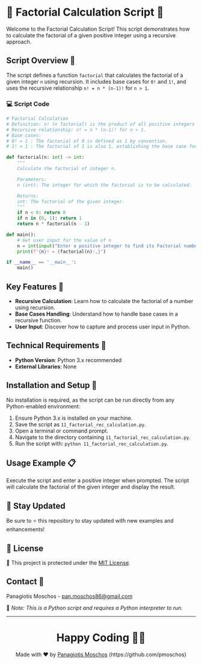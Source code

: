 # 🧮 Factorial Calculation Script 🔢

Welcome to the Factorial Calculation Script! This script demonstrates how to calculate the factorial of a given positive integer using a recursive approach.

## Script Overview 📘

The script defines a function `factorial` that calculates the factorial of a given integer `n` using recursion. It includes base cases for `0!` and `1!`, and uses the recursive relationship `n! = n * (n-1)!` for `n > 1`.

### :computer: Script Code

```python
# Factorial Calculation
# Definition: n! (n factorial) is the product of all positive integers from 1 to n.
# Recursive relationship: n! = n * (n-1)! for n > 1.
# Base cases:
# 0! = 1 : The factorial of 0 is defined as 1 by convention.
# 1! = 1 : The factorial of 1 is also 1, establishing the base case for recursive multiplication.

def factorial(n: int) -> int:
    """
    Calculate the factorial of integer n.

    Parameters:
    n (int): The integer for which the factorial is to be calculated.

    Returns:
    int: The factorial of the given integer.
    """
    if n < 0: return 0
    if n in (0, 1): return 1
    return n * factorial(n - 1)

def main():
    # Get user input for the value of n
    n = int(input("Enter a positive integer to find its Factorial number: "))
    print(f"{n}! = {factorial(n):,}")

if __name__ == '__main__':
    main()
```

## Key Features 🌟

- **Recursive Calculation**: Learn how to calculate the factorial of a number using recursion.
- **Base Cases Handling**: Understand how to handle base cases in a recursive function.
- **User Input**: Discover how to capture and process user input in Python.

## Technical Requirements 🔧

- **Python Version**: Python 3.x recommended
- **External Libraries**: None

## Installation and Setup 🚀

No installation is required, as the script can be run directly from any Python-enabled environment:

1. Ensure Python 3.x is installed on your machine.
2. Save the script as `11_factorial_rec_calculation.py`.
3. Open a terminal or command prompt.
4. Navigate to the directory containing `11_factorial_rec_calculation.py`.
5. Run the script with: `python 11_factorial_rec_calculation.py`.

## Usage Example 📋

Execute the script and enter a positive integer when prompted. The script will calculate the factorial of the given integer and display the result.

## 📢 Stay Updated

Be sure to ⭐ this repository to stay updated with new examples and enhancements!

## 📄 License
🔐 This project is protected under the [MIT License](https://mit-license.org/).


## Contact 📧
Panagiotis Moschos - pan.moschos86@gmail.com

🔗 *Note: This is a Python script and requires a Python interpreter to run.*

---
<h1 align=center>Happy Coding 👨‍💻 </h1>

<p align="center">
  Made with ❤️ by 
  <a href="https://www.linkedin.com/in/panagiotis-moschos" target="_blank">
  Panagiotis Moschos</a> (https://github.com/pmoschos)
</p>
